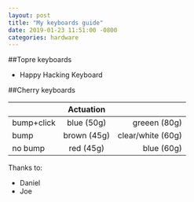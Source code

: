 ```yaml
---
layout: post
title: "My keyboards guide"
date: 2019-01-23 11:51:00 -0800
categories: hardware
---
```



##Topre keyboards

- Happy Hacking Keyboard 


##Cherry keyboards

| |      Actuation      |   |
|----------|:-------------:|------:|
| bump+click | blue (50g) | greeen (80g) |
| bump |    brown (45g)   | clear/white (60g) |
| no bump | red (45g) | blue (60g) |


Thanks to:

- Daniel
- Joe
